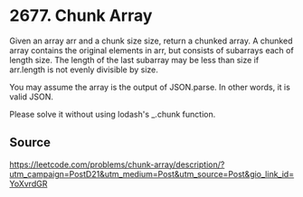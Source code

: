 # 2677. Chunk Array

Given an array arr and a chunk size size, return a chunked array. A chunked array contains the original elements in arr, but consists of subarrays each of length size. The length of the last subarray may be less than size if arr.length is not evenly divisible by size.

You may assume the array is the output of JSON.parse. In other words, it is valid JSON.

Please solve it without using lodash's _.chunk function.

## Source

https://leetcode.com/problems/chunk-array/description/?utm_campaign=PostD21&utm_medium=Post&utm_source=Post&gio_link_id=YoXvrdGR